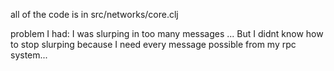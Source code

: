 all of the code is in src/networks/core.clj



problem I had: I was slurping in too many messages ... But I didnt know how to stop slurping because I need every message possible from my rpc system...
